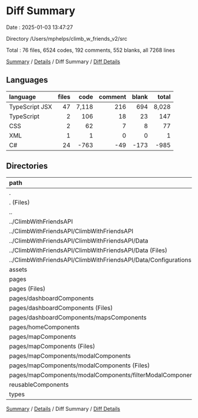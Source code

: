 # Diff Summary

Date : 2025-01-03 13:47:27

Directory /Users/mphelps/climb_w_friends_v2/src

Total : 76 files, 6524 codes, 192 comments, 552 blanks, all 7268 lines

[Summary](results.md) / [Details](details.md) / Diff Summary / [Diff Details](diff-details.md)

## Languages

| language       | files |  code | comment | blank | total |
| :------------- | ----: | ----: | ------: | ----: | ----: |
| TypeScript JSX |    47 | 7,118 |     216 |   694 | 8,028 |
| TypeScript     |     2 |   106 |      18 |    23 |   147 |
| CSS            |     2 |    62 |       7 |     8 |    77 |
| XML            |     1 |     1 |       0 |     0 |     1 |
| C#             |    24 |  -763 |     -49 |  -173 |  -985 |

## Directories

| path                                                           | files |  code | comment | blank | total |
| :------------------------------------------------------------- | ----: | ----: | ------: | ----: | ----: |
| .                                                              |    76 | 6,524 |     192 |   552 | 7,268 |
| . (Files)                                                      |     4 |   119 |       7 |    22 |   148 |
| ..                                                             |    24 |  -763 |     -49 |  -173 |  -985 |
| ../ClimbWithFriendsAPI                                         |    24 |  -763 |     -49 |  -173 |  -985 |
| ../ClimbWithFriendsAPI/ClimbWithFriendsAPI                     |    24 |  -763 |     -49 |  -173 |  -985 |
| ../ClimbWithFriendsAPI/ClimbWithFriendsAPI/Data                |    24 |  -763 |     -49 |  -173 |  -985 |
| ../ClimbWithFriendsAPI/ClimbWithFriendsAPI/Data (Files)        |    13 |  -352 |     -12 |   -87 |  -451 |
| ../ClimbWithFriendsAPI/ClimbWithFriendsAPI/Data/Configurations |    11 |  -411 |     -37 |   -86 |  -534 |
| assets                                                         |     1 |     1 |       0 |     0 |     1 |
| pages                                                          |    31 | 5,698 |     221 |   567 | 6,486 |
| pages (Files)                                                  |     4 |   467 |      34 |    74 |   575 |
| pages/dashboardComponents                                      |     6 | 1,293 |      26 |    95 | 1,414 |
| pages/dashboardComponents (Files)                              |     4 |   894 |      25 |    65 |   984 |
| pages/dashboardComponents/mapsComponents                       |     2 |   399 |       1 |    30 |   430 |
| pages/homeComponents                                           |     1 |    40 |       0 |     4 |    44 |
| pages/mapComponents                                            |    20 | 3,898 |     161 |   394 | 4,453 |
| pages/mapComponents (Files)                                    |    12 | 2,394 |     121 |   227 | 2,742 |
| pages/mapComponents/modalComponents                            |     8 | 1,504 |      40 |   167 | 1,711 |
| pages/mapComponents/modalComponents (Files)                    |     7 | 1,387 |      40 |   156 | 1,583 |
| pages/mapComponents/modalComponents/filterModalComponents.tsx  |     1 |   117 |       0 |    11 |   128 |
| reusableComponents                                             |    14 | 1,330 |      13 |   112 | 1,455 |
| types                                                          |     2 |   139 |       0 |    24 |   163 |

[Summary](results.md) / [Details](details.md) / Diff Summary / [Diff Details](diff-details.md)
